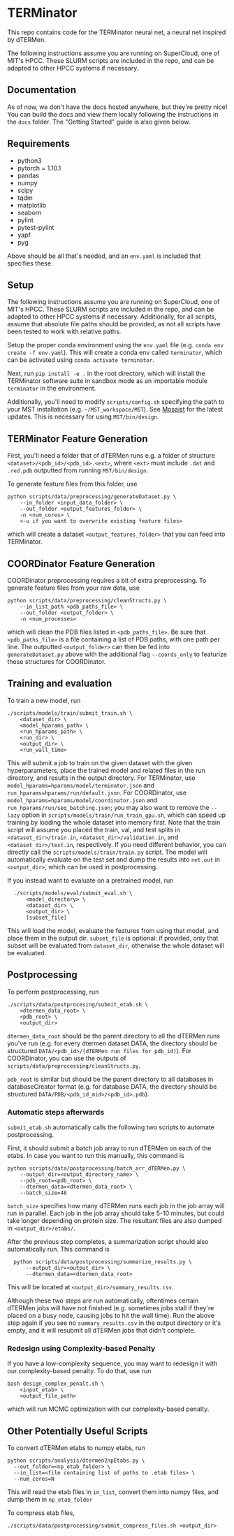 # TERMinator
This repo contains code for the TERMinator neural net, a neural net inspired by dTERMen.

The following instructions assume you are running on SuperCloud, one of MIT's HPCC.
These SLURM scripts are included in the repo, and can be adapted to other HPCC systems if necessary.


## Documentation
As of now, we don't have the docs hosted anywhere, but they're pretty nice! You can build the docs and view them locally following the instructions in the `docs` folder. The "Getting Started" guide is also given below.


## Requirements
* python3
* pytorch = 1.10.1
* pandas
* numpy
* scipy
* tqdm
* matplotlib
* seaborn
* pylint
* pytest-pylint
* yapf
* pyg

Above should be all that's needed, and an `env.yaml` is included that specifies these.


## Setup
The following instructions assume you are running on SuperCloud, one of MIT's HPCC.
These SLURM scripts are included in the repo, and can be adapted to other HPCC systems if necessary.
Additionally, for all scripts, assume that absolute file paths should be provided, as not all scripts have been
tested to work with relative paths.

Setup the proper conda environment using the `env.yaml` file (e.g. `conda env create -f env.yaml`).
This will create a conda env called `terminator`, which can be activated using `conda activate terminator`.

Next, run `pip install -e .` in the root directory, which will install the TERMinator software suite in sandbox mode as an importable module `terminator` in the environment.

Additionally, you'll need to modify `scripts/config.sh` specifying the path to your MST installation (e.g. `~/MST_workspace/MST`). See [Mosaist](https://github.com/Grigoryanlab/Mosaist) for the latest updates.
This is necessary for using `MST/bin/design`.


## TERMinator Feature Generation
First, you'll need a folder that of dTERMen runs e.g. a folder of structure `<dataset>/<pdb_id>/<pdb_id>.<ext>`,
where `<ext>` must include `.dat` and `.red.pdb` outputted from running `MST/bin/design`.

To generate feature files from this folder, use

```
python scripts/data/preprocessing/generateDataset.py \
    --in_folder <input_data_folder> \
    --out_folder <output_features_folder> \
    -n <num_cores> \
    <-u if you want to overwrite existing feature files>
```

which will create a dataset `<output_features_folder>` that you can feed into TERMinator.


## COORDinator Feature Generation
COORDinator preprocessing requires a bit of extra preprocessing. To generate feature files from your raw data, use

```
python scripts/data/preprocessing/cleanStructs.py \
    --in_list_path <pdb_paths_file> \
    --out_folder <output_folder> \
    -n <num_processes>
```

which will clean the PDB files listed in `<pdb_paths_file>`. Be sure that `<pdb_paths_file>` is a file containing a list of PDB paths,
with one path per line. The outputted `<output_folder>` can then be fed into `generateDataset.py` above
with the additional flag `--coords_only` to featurize these structures for COORDinator.


## Training and evaluation
To train a new model, run

```
./scripts/models/train/submit_train.sh \
    <dataset_dir> \
    <model_hparams_path> \
    <run_hparams_path> \
    <run_dir> \
    <output_dir> \
    <run_wall_time>
```

This will submit a job to train on the given dataset with the given hyperparameters, place the trained model and related files in the run directory, and results in the output directory. For TERMinator, use `model_hparams=hparams/model/terminator.json` and `run_hparams=hparams/run/default.json`. For COORDinator, use `model_hparams=hparams/model/coordinator.json` and `run_hparams/run/seq_batching.json`; you may also want to remove the `--lazy` option in `scripts/models/train/run_train_gpu.sh`, which can speed up training by loading the whole dataset into memory first.
Note that the train script will assume you placed the train, val, and test splits in `<dataset_dir>/train.in`, `<dataset_dir>/validation.in`, and `<dataset_dir>/test.in`, respectively. If you need different behavior, you can directly call the `scripts/models/train/train.py` script.
The model will automatically evaluate on the test set and dump the results into `net.out` in `<output_dir>`, which can be used in postprocessing.

If you instead want to evaluate on a pretrained model, run

```
  ./scripts/models/eval/submit_eval.sh \
      <model_directory> \
      <dataset_dir> \
      <output_dir> \
      [subset_file]
```

This will load the model, evaluate the features from using that model, and place them in the output dir.
`subset_file` is optional: if provided, only that subset will be evaluated from `dataset_dir`, otherwise the whole dataset will be evaluated.


## Postprocessing
To perform postprocessing, run

```
./scripts/data/postprocesing/submit_etab.sh \
    <dtermen_data_root> \
    <pdb_root> \
    <output_dir>
```

`dtermen_data_root` should be the parent directory to all the dTERMen runs you've run
(e.g. for every dtermen dataset DATA, the directory should be structured `DATA/<pdb_id>/(dTERMen run files for pdb_id)`).
For COORDinator, you can use the outputs of `scripts/data/preprocessing/cleanStructs.py`.

`pdb_root` is similar but should be the parent directory to all databases in databaseCreator format
(e.g. for database DATA, the directory should be structured `DATA/PDB/<pdb_id_mid>/<pdb_id>.pdb`).

### Automatic steps afterwards
`submit_etab.sh` automatically calls the following two scripts to automate postprocessing.

First, it should submit a batch job array to run dTERMen on each of the etabs.
In case you want to run this manually, this command is

```
python scripts/data/postprocessing/batch_arr_dTERMen.py \
    --output_dir=<output_directory_name> \
    --pdb_root=<pdb_root> \
    --dtermen_data=<dtermen_data_root> \
    --batch_size=48
```

`batch_size` specifies how many dTERMen runs each job in the job array will run in parallel. Each job in the job array should take 5-10 minutes, but could take longer depending on protein size.
The resultant files are also dumped in `<output_dir>/etabs/`.

After the previous step completes, a summarization script should also automatically run.
This command is
```
  python scripts/data/postprocessing/summarize_results.py \
      --output_dir=<output_dir> \
      --dtermen_data=<dtermen_data_root>
```

This will be located at `<output_dir>/summary_results.csv`.

Although these two steps are run automatically, oftentimes certain dTERMen jobs will have not finished
(e.g. sometimes jobs stall if they're placed on a busy node, causing jobs to hit the wall time).
Run the above step again if you see no `summary_results.csv` in the output directory or it's empty,
and it will resubmit all dTERMen jobs that didn't complete.

### Redesign using Complexity-based Penalty
If you have a low-complexity sequence, you may want to redesign it with our complexity-based penalty. To do that, use run

```
bash design_complex_penalt.sh \
    <input_etab> \
    <output_file_path>
```
which will run MCMC optimization with our complexity-based penalty.


## Other Potentially Useful Scripts
To convert dTERMen etabs to numpy etabs, run

```
python scripts/analysis/dtermen2npEtabs.py \
  --out_folder=<np_etab_folder> \
  --in_list=<file containing list of paths to .etab files> \
  --num_cores=N
```

This will read the etab files in `in_list`, convert them into numpy files, and dump them in `np_etab_folder`

To compress etab files,

```
./scripts/data/postprocessing/submit_compress_files.sh <output_dir>
```
